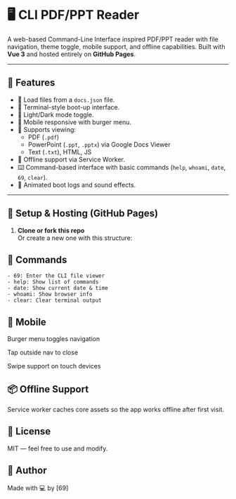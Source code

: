 # 🖥️ CLI PDF/PPT Reader

A web-based Command-Line Interface inspired PDF/PPT reader with file navigation, theme toggle, mobile support, and offline capabilities. Built with **Vue 3** and hosted entirely on **GitHub Pages**.

---

## 🔧 Features

- 💾 Load files from a `docs.json` file.
- 📁 Terminal-style boot-up interface.
- 🎨 Light/Dark mode toggle.
- 📱 Mobile responsive with burger menu.
- 📄 Supports viewing:
  - PDF (`.pdf`)
  - PowerPoint (`.ppt`, `.pptx`) via Google Docs Viewer
  - Text (`.txt`), HTML, JS
- 📶 Offline support via Service Worker.
- ⌨️ Command-based interface with basic commands (`help`, `whoami`, `date`, `69`, `clear`).
- 🧠 Animated boot logs and sound effects.

---

## 🚀 Setup & Hosting (GitHub Pages)

1. **Clone or fork this repo**  
   Or create a new one with this structure:

## 🧠 Commands
```
- 69: Enter the CLI file viewer
- help: Show list of commands
- date: Show current date & time
- whoami: Show browser info
- clear: Clear terminal output
```

## 📱 Mobile
Burger menu toggles navigation

Tap outside nav to close

Swipe support on touch devices

## 📦 Offline Support
Service worker caches core assets so the app works offline after first visit.

## 📁 License
MIT — feel free to use and modify.

## 🙋 Author
Made with 💻 by [69]
